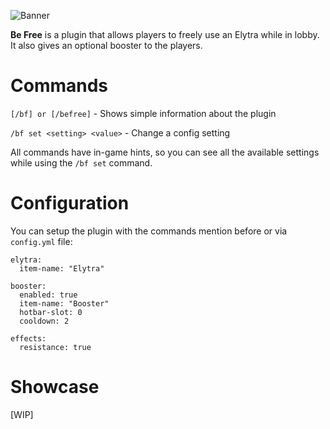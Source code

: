 ![Banner](https://cdn.modrinth.com/data/cached_images/8b37824c33507674433174a17c669eef638928ad_0.webp)

**Be Free** is a plugin that allows players to freely use an Elytra while in lobby. It also gives an optional booster to the players. 

# Commands
`[/bf] or [/befree]` - Shows simple information about the plugin

`/bf set <setting> <value>` - Change a config setting

All commands have in-game hints, so you can see all the available settings while using the `/bf set` command.

# Configuration
You can setup the plugin with the commands mention before or via `config.yml` file:
```
elytra:
  item-name: "Elytra"

booster:
  enabled: true
  item-name: "Booster"
  hotbar-slot: 0
  cooldown: 2

effects:
  resistance: true
```

# Showcase
 [WIP]
